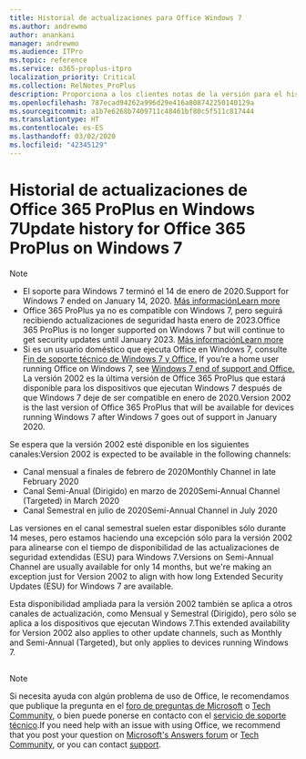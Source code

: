 ```yaml
---
title: Historial de actualizaciones para Office Windows 7
ms.author: andrewmo
author: anankani
manager: andrewmo
ms.audience: ITPro
ms.topic: reference
ms.service: o365-proplus-itpro
localization_priority: Critical
ms.collection: RelNotes_ProPlus
description: Proporciona a los clientes notas de la versión para el historial de actualizaciones de Office 365 ProPlus para Windows 7
ms.openlocfilehash: 787ecad94262a996d29e416a808742250140129a
ms.sourcegitcommit: a1b7e6268b7409711c48461bf80c5f511c817444
ms.translationtype: HT
ms.contentlocale: es-ES
ms.lasthandoff: 03/02/2020
ms.locfileid: "42345129"
---
```

# <a name="update-history-for-office-365-proplus-on-windows-7"></a><span data-ttu-id="7b4a3-103">Historial de actualizaciones de Office 365 ProPlus en Windows 7</span><span class="sxs-lookup"><span data-stu-id="7b4a3-103">Update history for Office 365 ProPlus on Windows 7</span></span> 

 > [!NOTE]
>
>- <span data-ttu-id="7b4a3-104">El soporte para Windows 7 terminó el 14 de enero de 2020.</span><span class="sxs-lookup"><span data-stu-id="7b4a3-104">Support for Windows 7 ended on January 14, 2020.</span></span> [<span data-ttu-id="7b4a3-105">Más información</span><span class="sxs-lookup"><span data-stu-id="7b4a3-105">Learn more</span></span>](https://www.microsoft.com/microsoft-365/windows/end-of-windows-7-support?rtc=1)
>- <span data-ttu-id="7b4a3-106">Office 365 ProPlus ya no es compatible con Windows 7, pero seguirá recibiendo actualizaciones de seguridad hasta enero de 2023.</span><span class="sxs-lookup"><span data-stu-id="7b4a3-106">Office 365 ProPlus is no longer supported on Windows 7 but will continue to get security updates until January 2023.</span></span> [<span data-ttu-id="7b4a3-107">Más información</span><span class="sxs-lookup"><span data-stu-id="7b4a3-107">Learn more</span></span>](https://docs.microsoft.com/DeployOffice/windows-7-support)
>- <span data-ttu-id="7b4a3-108">Si es un usuario doméstico que ejecuta Office en Windows 7, consulte [Fin de soporte técnico de Windows 7 y Office.](https://support.office.com/en-us/article/windows-7-end-of-support-and-office-78f20fab-b57b-44d7-8368-06a8493f3cb9?ui=en-US&rs=en-US&ad=US) </span><span class="sxs-lookup"><span data-stu-id="7b4a3-108">If you’re a home user running Office on Windows 7, see [Windows 7 end of support and Office.](https://support.office.com/en-us/article/windows-7-end-of-support-and-office-78f20fab-b57b-44d7-8368-06a8493f3cb9?ui=en-US&rs=en-US&ad=US)</span></span>
<span data-ttu-id="7b4a3-109">La versión 2002 es la última versión de Office 365 ProPlus que estará disponible para los dispositivos que ejecutan Windows 7 después de que Windows 7 deje de ser compatible en enero de 2020.</span><span class="sxs-lookup"><span data-stu-id="7b4a3-109">Version 2002 is the last version of Office 365 ProPlus that will be available for devices running Windows 7 after Windows 7 goes out of support in January 2020.</span></span>  

<span data-ttu-id="7b4a3-110">Se espera que la versión 2002 esté disponible en los siguientes canales:</span><span class="sxs-lookup"><span data-stu-id="7b4a3-110">Version 2002 is expected to be available in the following channels:</span></span>
- <span data-ttu-id="7b4a3-111">Canal mensual a finales de febrero de 2020</span><span class="sxs-lookup"><span data-stu-id="7b4a3-111">Monthly Channel in late February 2020</span></span>
- <span data-ttu-id="7b4a3-112">Canal Semi-Anual (Dirigido) en marzo de 2020</span><span class="sxs-lookup"><span data-stu-id="7b4a3-112">Semi-Annual Channel (Targeted) in March 2020</span></span>
- <span data-ttu-id="7b4a3-113">Canal Semestral en julio de 2020</span><span class="sxs-lookup"><span data-stu-id="7b4a3-113">Semi-Annual Channel in July 2020</span></span>

<span data-ttu-id="7b4a3-114">Las versiones en el canal semestral suelen estar disponibles sólo durante 14 meses, pero estamos haciendo una excepción sólo para la versión 2002 para alinearse con el tiempo de disponibilidad de las actualizaciones de seguridad extendidas (ESU) para Windows 7.</span><span class="sxs-lookup"><span data-stu-id="7b4a3-114">Versions on Semi-Annual Channel are usually available for only 14 months, but we're making an exception just for Version 2002 to align with how long Extended Security Updates (ESU) for Windows 7 are available.</span></span>

<span data-ttu-id="7b4a3-115">Esta disponibilidad ampliada para la versión 2002 también se aplica a otros canales de actualización, como Mensual y Semestral (Dirigido), pero sólo se aplica a los dispositivos que ejecutan Windows 7.</span><span class="sxs-lookup"><span data-stu-id="7b4a3-115">This extended availability for Version 2002 also applies to other update channels, such as Monthly and Semi-Annual (Targeted), but only applies to devices running Windows 7.</span></span>

##


[//]: # (NO ELIMINAR)




> [!NOTE]
> <span data-ttu-id="7b4a3-117">Si necesita ayuda con algún problema de uso de Office, le recomendamos que publique la pregunta en el [foro de preguntas de Microsoft](https://answers.microsoft.com/) o [Tech Community](https://techcommunity.microsoft.com/), o bien puede ponerse en contacto con el [servicio de soporte técnico](https://support.microsoft.com/contactus).</span><span class="sxs-lookup"><span data-stu-id="7b4a3-117">If you need help with an issue with using Office, we recommend that you post your question on [Microsoft's Answers forum](https://answers.microsoft.com/) or [Tech Community](https://techcommunity.microsoft.com/), or you can contact [support](https://support.microsoft.com/contactus).</span></span>
